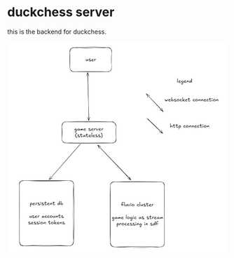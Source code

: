 # duckchess server

this is the backend for duckchess.

![network diagram of duckchess's backend](network-diagram.png "network diagram")
